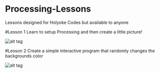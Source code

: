 # Processing-Lessons
Lessons designed for Holyoke Codes but available to anyone

#Lesson 1
Learn to setup Processing and then create a little picture!

![alt tag](https://github.com/tgb20/Processing-Lessons/blob/master/lesson1/result.png)

#Lesson 2
Create a simple interactive program that randomly changes the backgrounds color

![alt tag](https://github.com/tgb20/Processing-Lessons/blob/master/lesson2/result.gif)
